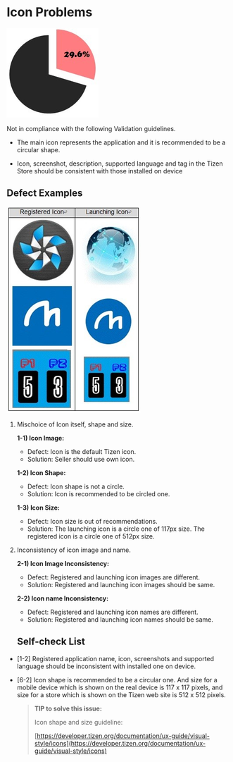 # Icon Problems

![img](media/icon_problems_1.jpg)  

Not in compliance with the following Validation guidelines. 

- The main icon represents the application and it is recommended to be a circular shape.

- Icon, screenshot, description, supported language and tag in the Tizen Store should be consistent with those installed on device 



## Defect Examples

![img](media/icon_problems_2.jpg)  

1. Mischoice of Icon itself, shape and size.


   **1-1) Icon Image:**
   - Defect: Icon is the default Tizen icon.
   - Solution: Seller should use own icon.


   **1-2) Icon Shape:**
   - Defect: Icon shape is not a circle.
   - Solution: Icon is recommended to be circled one.


   **1-3) Icon Size:**
   - Defect: Icon size is out of recommendations.
   - Solution: The launching icon is a circle one of 117px size.
   The registered icon is a circle one of 512px size.

2. Inconsistency of icon image and name.


   **2-1) Icon Image Inconsistency:**
   - Defect: Registered and launching icon images are different.
   - Solution: Registered and launching icon images should be same.


   **2-2) Icon name Inconsistency:**
   - Defect: Registered and launching icon names are different.
   - Solution: Registered and launching icon names should be same.                                      

   ## Self-check List

- [1-2] Registered application name, icon, screenshots and supported language should be inconsistent with installed one on device.

- [6-2] Icon shape is recommended to be a circular one. And size for a mobile device which is shown on the real device is 117 x 117 pixels, and size for a store which is shown on the Tizen web site is 512 x 512 pixels.

  > **TIP to solve this issue:**
  >
  > Icon shape and size guideline:
  >
  > [https://developer.tizen.org/documentation/ux-guide/visual-style/icons](https://developer.tizen.org/documentation/ux-guide/visual-style/icons)